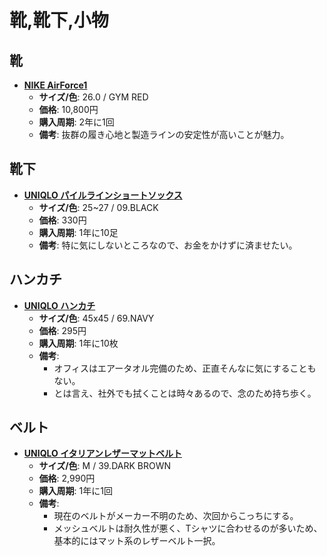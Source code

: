 靴,靴下,小物
====

靴
----

- [**NIKE AirForce1**](http://store.nike.com/jp/ja_jp/pd/ナイキ-エア-フォース-1-メンズシューズ/pid-11052283/pgid-11225121)
  - **サイズ/色**: 26.0 / GYM RED
  - **価格**: 10,800円
  - **購入周期**: 2年に1回
  - **備考**: 抜群の履き心地と製造ラインの安定性が高いことが魅力。

靴下
----

- [**UNIQLO パイルラインショートソックス**](http://www.uniqlo.com/jp/store/goods/178358-09)
  - **サイズ/色**: 25~27 / 09.BLACK
  - **価格**: 330円
  - **購入周期**: 1年に10足
  - **備考**: 特に気にしないところなので、お金をかけずに済ませたい。

ハンカチ
----

- [**UNIQLO ハンカチ**](http://www.uniqlo.com/jp/store/goods/163022-69)
  - **サイズ/色**: 45x45 / 69.NAVY
  - **価格**: 295円
  - **購入周期**: 1年に10枚
  - **備考**:
    - オフィスはエアータオル完備のため、正直そんなに気にすることもない。
    - とは言え、社外でも拭くことは時々あるので、念のため持ち歩く。

ベルト
----

- [**UNIQLO イタリアンレザーマットベルト**](http://www.uniqlo.com/jp/store/goods/171267)
  - **サイズ/色**: M / 39.DARK BROWN
  - **価格**: 2,990円
  - **購入周期**: 1年に1回
  - **備考**:
    - 現在のベルトがメーカー不明のため、次回からこっちにする。
    - メッシュベルトは耐久性が悪く、Tシャツに合わせるのが多いため、基本的にはマット系のレザーベルト一択。
